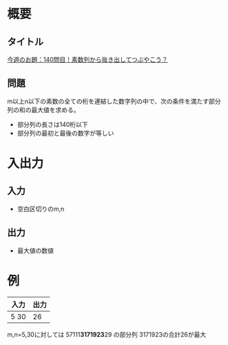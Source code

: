 # 概要
## タイトル
[今週のお題：140問目！素数列から抜き出してつぶやこう？](https://codeiq.jp/q/3247)

## 問題
m以上n以下の素数の全ての桁を連結した数字列の中で、次の条件を満たす部分列の和の最大値を求める。

* 部分列の長さは140桁以下
* 部分列の最初と最後の数字が等しい

# 入出力
## 入力
* 空白区切りのm,n

## 出力
* 最大値の数値

# 例
|入力|出力|
|-|-|
|5 30|26|

m,n=5,30に対しては 57111**3171923**29 の部分列 3171923の合計26が最大
